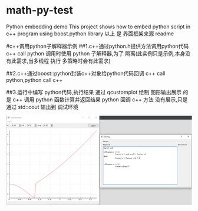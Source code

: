 # math-py-test
Python embedding demo
This project shows how to embed python script in c++ program using boost.python library
以上 是 界面框架来源 readme


#c++调用python子解释器示例
##1.c++通过python.h提供方法调用python代码
  c++ call python
  调用时使用 python 子解释器,为了 隔离(此实例只是示例,本身没有此需求,当多线程 执行 多策略时会有此需求)
  
##2.c++通过boost::python封装c++对象给python代码回调
  c++ call python,python call c++
  
##3.运行中编写 python代码,执行结果 通过 qcustomplot 绘制
  图形输出展示 的 是 c++ 调用 python 函数计算并返回结果
  python 回调 c++ 方法 没有展示,只是通过 std::cout 输出到 调试环境
  
![alt text](https://github.com/tagsBag/multi_python_interpreter_call_back/blob/master/%E6%8D%95%E8%8E%B7.PNG "GUI Preview")
